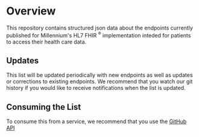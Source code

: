 # Overview

This repository contains structured json data about the endpoints currently published for Millennium's 
HL7 FHIR <sup>®</sup> implementation inteded for patients to access their health care data. 

## Updates
This list will be updated periodically with new endpoints as 
well as updates or corrections to existing endpoints. We recommend that you watch our git history if you would like 
to receive notifications when the list is updated.

## Consuming the List
To consume this from a service, we recommend that you use the [GitHub API](https://developer.github.com/v3/)
